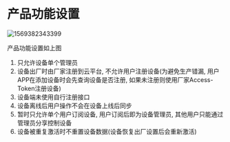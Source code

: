 # 产品功能设置

![1569382343399](/home/liruya/.config/Typora/typora-user-images/1569382343399.png)

产品功能设置如上图

1. 只允许设备单个管理员
2. 设备出厂时由厂家注册到云平台, 不允许用户注册设备(为避免生产错漏, 用户APP在添加设备时会先查询设备是否注册, 如果未注册则使用厂家Access-Token注册设备)
3. 设备端未使用自行注册接口
4. 设备离线后用户操作不会在设备上线后同步
5. 暂时只允许单个用户订阅设备, 用户订阅后即为设备管理员, 其他用户只能通过管理员分享控制设备
6. 设备被重复激活时不重置设备数据(设备恢复出厂设置后会重新激活)